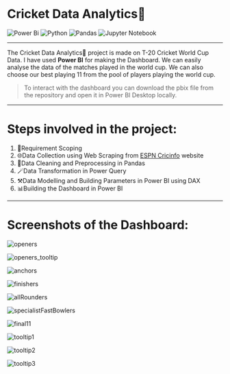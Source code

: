 # Cricket Data Analytics🏏

![Power Bi](https://img.shields.io/badge/power_bi-F2C811?style=for-the-badge&logo=powerbi&logoColor=black)
![Python](https://img.shields.io/badge/python-3670A0?style=for-the-badge&logo=python&logoColor=ffdd54)
![Pandas](https://img.shields.io/badge/pandas-%23150458.svg?style=for-the-badge&logo=pandas&logoColor=white)
![Jupyter Notebook](https://img.shields.io/badge/jupyter-%23FA0F00.svg?style=for-the-badge&logo=jupyter&logoColor=white)

---

The Cricket Data Analytics🏏 project is made on T-20 Cricket World Cup Data. I have used **Power BI** for making the Dashboard. We can easily analyse the data of the matches played in the world cup. We can also choose our best playing 11 from the pool of players playing the world cup. 

> To interact with the dashboard you can download the pbix file from the repository and open it in Power BI Desktop locally.

---

# Steps involved in the project:

1. 📝Requirement Scoping
2. 🌐Data Collection using Web Scraping from [ESPN Cricinfo](http://www.espn.in/cricket/) website
3. 🧹Data Cleaning and Preprocessing in Pandas
4. 🪄Data Transformation in Power Query
5. ⚒️Data Modelling and Building Parameters in Power BI using DAX
6. 📊Building the Dashboard in Power BI

---

# Screenshots of the Dashboard:

![openers](https://github.com/user-attachments/assets/687caa85-2205-4542-afab-24e16b3fbe63)

![openers_tooltip](https://github.com/user-attachments/assets/4bfb6b1d-adf8-4c1b-a503-7f9b482b6ae0)

![anchors](https://github.com/user-attachments/assets/3bae7f92-50bc-4ed0-8c50-9049269e85c7)

![finishers](https://github.com/user-attachments/assets/f155ff50-4fd0-47e8-af32-22ec3e870af2)

![allRounders](https://github.com/user-attachments/assets/ea0cc312-cef0-4af6-a4d5-ba03042f7127)

![specialistFastBowlers](https://github.com/user-attachments/assets/221b3700-9105-499b-8587-8244b87f1df4)

![final11](https://github.com/user-attachments/assets/5b403c7c-d74d-42ac-8098-1e306c29ee82)

![tooltip1](https://github.com/user-attachments/assets/6478e6aa-c4a5-407a-9be8-25ef1ca8baad)

![tooltip2](https://github.com/user-attachments/assets/53b501e9-0493-43e8-bd1b-16c17b456d49)

![tooltip3](https://github.com/user-attachments/assets/3b396df5-823e-41fc-9963-9b056de55b42)
